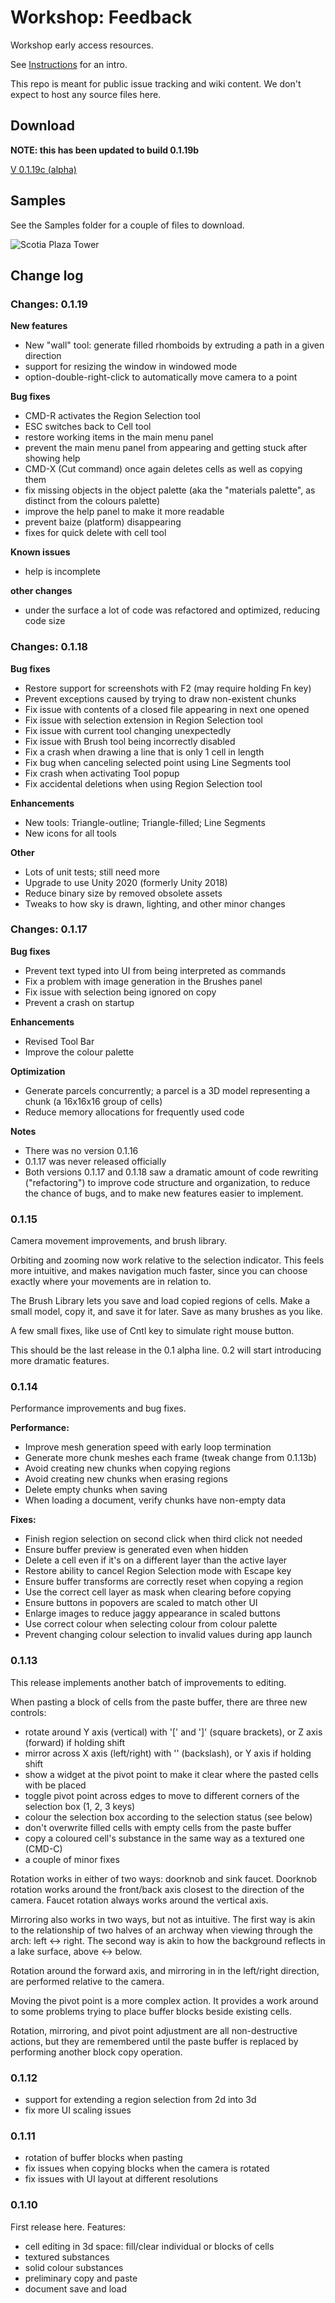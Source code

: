 # Workshop: Feedback

Workshop early access resources.

See [Instructions](https://github.com/bgulanowski/workshop-feedback/wiki/Instructions) for an intro.

This repo is meant for public issue tracking and wiki content. We don't expect to host any source files here.

## Download

**NOTE: this has been updated to build 0.1.19b**

[V 0.1.19c (alpha)](https://github.com/bgulanowski/workshop-feedback/releases/download/v0.1.19c-alpha/Workshop.v0.1.19c-alpha.app.zip)

## Samples

See the Samples folder for a couple of files to download.

![Scotia Plaza Tower](https://github.com/bgulanowski/workshop-feedback/blob/master/Workshop%20-%20Scotia%20Plaza%20(partial).png "Scotia Plaza Tower")

## Change log


### Changes: 0.1.19

**New features**

- New "wall" tool: generate filled rhomboids by extruding a path in a given direction
- support for resizing the window in windowed mode
- option-double-right-click to automatically move camera to a point

**Bug fixes**
- CMD-R activates the Region Selection tool
- ESC switches back to Cell tool
- restore working items in the main menu panel
- prevent the main menu panel from appearing and getting stuck after showing help
- CMD-X (Cut command) once again deletes cells as well as copying them
- fix missing objects in the object palette (aka the "materials palette", as distinct from the colours palette)
- improve the help panel to make it more readable
- prevent baize (platform) disappearing
- fixes for quick delete with cell tool

**Known issues**
- help is incomplete

**other changes**
- under the surface a lot of code was refactored and optimized, reducing code size

### Changes: 0.1.18

**Bug fixes**
- Restore support for screenshots with F2 (may require holding Fn key)
- Prevent exceptions caused by trying to draw non-existent chunks
- Fix issue with contents of a closed file appearing in next one opened
- Fix issue with selection extension in Region Selection tool
- Fix issue with current tool changing unexpectedly
- Fix issue with Brush tool being incorrectly disabled
- Fix a crash when drawing a line that is only 1 cell in length
- Fix bug when canceling selected point using Line Segments tool
- Fix crash when activating Tool popup
- Fix accidental deletions when using Region Selection tool

**Enhancements**
- New tools: Triangle-outline; Triangle-filled; Line Segments
- New icons for all tools

**Other**
- Lots of unit tests; still need more
- Upgrade to use Unity 2020 (formerly Unity 2018)
- Reduce binary size by removed obsolete assets
- Tweaks to how sky is drawn, lighting, and other minor changes

### Changes: 0.1.17

**Bug fixes**
- Prevent text typed into UI from being interpreted as commands
- Fix a problem with image generation in the Brushes panel
- Fix issue with selection being ignored on copy
- Prevent a crash on startup

**Enhancements**
- Revised Tool Bar 
- Improve the colour palette

**Optimization**
- Generate parcels concurrently; a parcel is a 3D model representing a chunk (a 16x16x16 group of cells)
- Reduce memory allocations for frequently used code

**Notes**
- There was no version 0.1.16
- 0.1.17 was never released officially
- Both versions 0.1.17 and 0.1.18 saw a dramatic amount of code rewriting ("refactoring") to improve code structure and organization, to reduce the chance of bugs, and to make new features easier to implement.
 
### 0.1.15

Camera movement improvements, and brush library.

Orbiting and zooming now work relative to the selection indicator. This feels more intuitive, and makes navigation much faster, since you can choose exactly where your movements are in relation to.

The Brush Library lets you save and load copied regions of cells. Make a small model, copy it, and save it for later. Save as many brushes as you like.

A few small fixes, like use of Cntl key to simulate right mouse button.

This should be the last release in the 0.1 alpha line. 0.2 will start introducing more dramatic features.

### 0.1.14

Performance improvements and bug fixes.

**Performance:**
- Improve mesh generation speed with early loop termination
- Generate more chunk meshes each frame (tweak change from 0.1.13b)
- Avoid creating new chunks when copying regions
- Avoid creating new chunks when erasing regions
- Delete empty chunks when saving
- When loading a document, verify chunks have non-empty data

**Fixes:**
- Finish region selection on second click when third click not needed
- Ensure buffer preview is generated even when hidden
- Delete a cell even if it's on a different layer than the active layer
- Restore ability to cancel Region Selection mode with Escape key
- Ensure buffer transforms are correctly reset when copying a region
- Use the correct cell layer as mask when clearing before copying
- Ensure buttons in popovers are scaled to match other UI
- Enlarge images to reduce jaggy appearance in scaled buttons
- Use correct colour when selecting colour from colour palette
- Prevent changing colour selection to invalid values during app launch

### 0.1.13

This release implements another batch of improvements to editing.

When pasting a block of cells from the paste buffer, there are three new controls:
 - rotate around Y axis (vertical) with '[' and ']' (square brackets), or Z axis (forward) if holding shift
 - mirror across X axis (left/right) with '\' (backslash), or Y axis if holding shift
 - show a widget at the pivot point to make it clear where the pasted cells with be placed
 - toggle pivot point across edges to move to different corners of the selection box (1, 2, 3 keys)
 - colour the selection box according to the selection status (see below)
 - don't overwrite filled cells with empty cells from the paste buffer
 - copy a coloured cell's substance in the same way as a textured one (CMD-C)
 - a couple of minor fixes

Rotation works in either of two ways: doorknob and sink faucet. Doorknob rotation works around the front/back axis closest to the direction of the camera. Faucet rotation always works around the vertical axis.

Mirroring also works in two ways, but not as intuitive. The first way is akin to the relationship of two halves of an archway when viewing through the arch: left <-> right. The second way is akin to how the background reflects in a lake surface, above <-> below.

Rotation around the forward axis, and mirroring in in the left/right direction, are performed relative to the camera.

Moving the pivot point is a more complex action. It provides a work around to some problems trying to place buffer blocks beside existing cells.

Rotation, mirroring, and pivot point adjustment are all non-destructive actions, but they are remembered until the paste buffer is replaced by performing another block copy operation.

### 0.1.12
- support for extending a region selection from 2d into 3d
- fix more UI scaling issues

### 0.1.11
- rotation of buffer blocks when pasting
- fix issues when copying blocks when the camera is rotated
- fix issues with UI layout at different resolutions

### 0.1.10

First release here. Features:
- cell editing in 3d space: fill/clear individual or blocks of cells
- textured substances
- solid colour substances
- preliminary copy and paste
- document save and load
